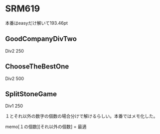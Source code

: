 # SRM619
本番はeasyだけ解いて193.46pt

## GoodCompanyDivTwo
Div2 250

## ChooseTheBestOne
Div2 500

## SplitStoneGame
Div1 250

１とそれ以外の数字の個数の場合分けで解けるらしい。本番ではメモ化した。

memo\[１の個数]\[それ以外の個数] = 最適
